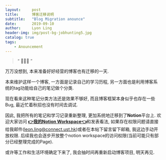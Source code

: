 ```yaml
---
layout:     post
title:      博客迁移说明
subtitle:   "Blog Migration anounce"
date:       2019-09-10
author:     Lyon Ling
header-img: img/post-bg-jobhunting5.jpg
catalog: true
tags:
    - Anouncement
---
```


> “ 🙉🙉🙉 ”

万万没想到, 本来准备好好经营的博客也有迁移的一天.

本来维护这样一个博客, 一方面是记录自己的学习历程, 另一方面也是利用博客系统的tag功能给自己的笔记做个分类. 

现在看来这种笔记分类方法还是效果不够好, 而且博客框架本身似乎也存在一些Bug, 最近忙着秋招也没有时间去调试.

因此, 我把所有的笔记和学习记录重新整理, 更加系统地迁移到了**Notion**平台上. 欢迎大家访问 [**👉我的Notion Workspace👈**](https://www.notion.so/leonling/)和发表看法, 如果存在权限问题请直接给我邮件(<leon.ling@connect.ust.hk>)或者在本帖下留言留下邮箱, 我这边手动开放权限. 后续我也会逐步开放整个notion workspace的访问权限(当前可能只有部分已经整理完成的Page).

或许等工作和生活环境确定下来了, 我会抽时间再重新启动博客项目, 明天再见.

